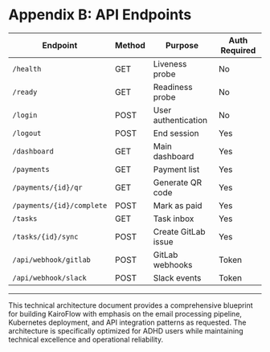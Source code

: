 # Appendix B: API Endpoints

| Endpoint | Method | Purpose | Auth Required |
|----------|--------|---------|---------------|
| `/health` | GET | Liveness probe | No |
| `/ready` | GET | Readiness probe | No |
| `/login` | POST | User authentication | No |
| `/logout` | POST | End session | Yes |
| `/dashboard` | GET | Main dashboard | Yes |
| `/payments` | GET | Payment list | Yes |
| `/payments/{id}/qr` | GET | Generate QR code | Yes |
| `/payments/{id}/complete` | POST | Mark as paid | Yes |
| `/tasks` | GET | Task inbox | Yes |
| `/tasks/{id}/sync` | POST | Create GitLab issue | Yes |
| `/api/webhook/gitlab` | POST | GitLab webhooks | Token |
| `/api/webhook/slack` | POST | Slack events | Token |

---

This technical architecture document provides a comprehensive blueprint for building KairoFlow with emphasis on the email processing pipeline, Kubernetes deployment, and API integration patterns as requested. The architecture is specifically optimized for ADHD users while maintaining technical excellence and operational reliability.